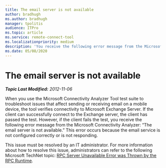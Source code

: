 ```yaml
---
title: The email server is not available
author: bradhugh
ms.author: bradhugh
manager: tpolitis
audience: ITPro 
ms.topic: article 
ms.service: remote-connect-tool
ms.localizationpriority: medium
description: 'You receive the following error message from the Microsoft Connectivity Analyzer because the email service is not configured correctly or is not responding: "The email server is not available."'
ms.date: 05/08/2020
---
```


# The email server is not available

_**Topic Last Modified:** 2012-11-06_

When you use the Microsoft Connectivity Analyzer Tool test suite to troubleshoot issues that affect sending or receiving email on a mobile device, the tool verifies connectivity to Microsoft Exchange Server. If the client can successfully connect to the Exchange server, the client has passed the test. However, if the client fails the test, you receive the following error message from the Microsoft Connectivity Analyzer: “The email server is not available.” This error occurs because the email service is not configured correctly or is not responding.

This issue must be resolved by an IT administrator. For more information about how to resolve this issue, administrators can refer to the following Microsoft TechNet topic: [RPC Server Unavailable Error was Thrown by the RPC Runtime](rpc-server-unavailable-error-thrown-rpc-runtime.md).

</div>

<span> </span>

</div>

</div>

</div>

